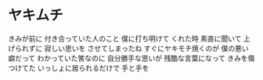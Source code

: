 # ヤキムチ

きみが前に
付き合っていた人のこと
僕に打ち明けて
くれた時
素直に聞いて
上げられずに
寂しい思いを
させてしまったね
すぐにヤキモチ焼くのが
僕の悪い癖だって
わかっていた筈なのに
自分勝手な思いが
残酷な言葉になって
きみを傷つけてた
いっしょに居られるだけで
手と手を


